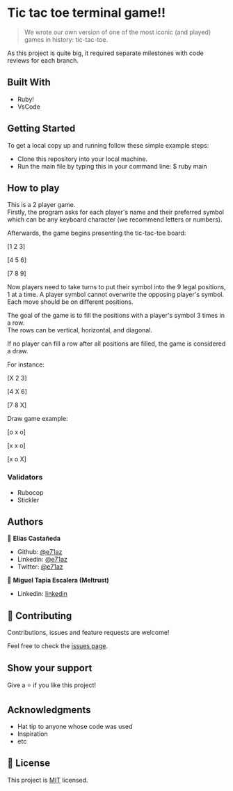 # Tic tac toe terminal game!!

> We wrote our own version of one of the most iconic (and played) games in history: tic-tac-toe.

As this project is quite big, it required separate milestones with code reviews for each branch.

## Built With

- Ruby!
- VsCode

## Getting Started

To get a local copy up and running follow these simple example steps:

- Clone this repository into your local machine.
- Run the main file by typing this in your command line:
  $ ruby main
  
## How to play

This is a 2 player game.  
Firstly, the program asks for each player's name and their preferred symbol which can be any keyboard character (we recommend letters or numbers).

Afterwards, the game begins presenting the tic-tac-toe board:

[1 2 3] 

[4 5 6]

[7 8 9]

Now players need to take turns to put their symbol into the 9 legal positions, 1 at a time.
A player symbol cannot overwrite the opposing player's symbol.  Each move should be on different positions.

The goal of the game is to fill the positions with a player's symbol 3 times in a row.  
The rows can be vertical, horizontal, and diagonal.

If no player can fill a row after all positions are filled, the game is considered a draw. 

For instance:

[X 2 3] 

[4 X 6]

[7 8 X]

Draw game example:

[o x o] 

[x x o]

[x o X]

### Validators

- Rubocop
- Stickler

## Authors

👤 **Elias Castañeda**

- Github: [@e71az](https://github.com/e71az)
- Linkedin: [@e71az](https://www.linkedin.com/in/e71az/)
- Twitter: [@e71az](https://twitter.com/e71az)

👤 **Miguel Tapia Escalera (Meltrust)**

- Linkedin: [linkedin](https://www.linkedin.com/in/meltrust/)


## 🤝 Contributing

Contributions, issues and feature requests are welcome!

Feel free to check the [issues page](issues/).

## Show your support

Give a ⭐️ if you like this project!

## Acknowledgments

- Hat tip to anyone whose code was used
- Inspiration
- etc

## 📝 License

This project is [MIT](lic.url) licensed.
